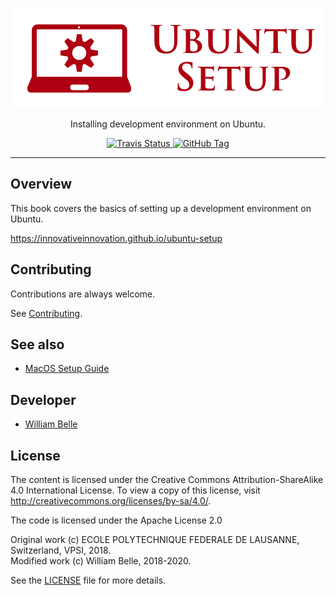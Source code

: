 <p align="center">
  <img alt="Ubuntu Setup" src="https://raw.githubusercontent.com/innovativeinnovation/ubuntu-setup/master/docs/readme/readme-logo.png">
</p>

<p align="center">
  Installing development environment on Ubuntu.
</p>

<p align="center">
  <a href="https://travis-ci.org/innovativeinnovation/ubuntu-setup">
    <img alt="Travis Status" src="https://travis-ci.org/innovativeinnovation/ubuntu-setup.svg?branch=master">
  </a>
  <a href='https://github.com/innovativeinnovation/ubuntu-setup/tags'>
    <img alt="GitHub Tag" src="https://img.shields.io/github/tag/innovativeinnovation/ubuntu-setup.svg" />
  </a>
</p>

---

Overview
--------

This book covers the basics of setting up a development environment on Ubuntu.

https://innovativeinnovation.github.io/ubuntu-setup

Contributing
------------

Contributions are always welcome.

See [Contributing](CONTRIBUTING.md).

See also
--------

  * [MacOS Setup Guide](https://sourabhbajaj.com/mac-setup/)

Developer
---------

  * [William Belle](https://github.com/williambelle)

License
-------

The content is licensed under the Creative Commons Attribution-ShareAlike 4.0
International License. To view a copy of this license, visit
http://creativecommons.org/licenses/by-sa/4.0/.


The code is licensed under the Apache License 2.0

Original work (c) ECOLE POLYTECHNIQUE FEDERALE DE LAUSANNE, Switzerland, VPSI, 2018.  
Modified work (c) William Belle, 2018-2020.

See the [LICENSE](LICENSE) file for more details.
